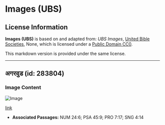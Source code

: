 # Images (UBS)

## License Information

**Images (UBS)** is based on and adapted from: _UBS Images_, [United Bible Societies](https://unitedbiblesocieties.org/), None, which is licensed under a [Public Domain CC0](https://creativecommons.org/public-domain/cc0/).

This markdown version is provided under the same license.



--------------------------------

## अगरवुड (id: 283804)

### Image Content

![Image](https://cdn.aquifer.bible/aquifer-content/resources/Media/WEB-0016_agarwood.jpg)

[link](https://cdn.aquifer.bible/aquifer-content/resources/Media/WEB-0016_agarwood.jpg)

* **Associated Passages:** NUM 24:6; PSA 45:9; PRO 7:17; SNG 4:14

